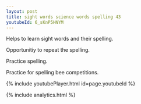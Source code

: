 ```yaml
---
layout: post
title: sight words science words spelling 43
youtubeId: 6_sKnP5HNYM
---
```

 
 
Helps to learn sight words and their spelling.

Opportunitiy to repeat the spelling. 

Practice spelling. 
 
Practice for spelling bee competitions. 
 
{% include youtubePlayer.html id=page.youtubeId %}
 
 
{% include analytics.html %}